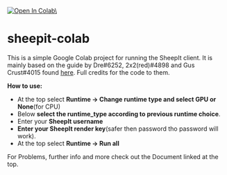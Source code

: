 <a href="https://colab.research.google.com/github/TayDex/sheepit-colab/blob/main/Sheepit.ipynb\"><img src="https://colab.research.google.com/assets/colab-badge.svg" alt="Open In Colab\"/></a>
# sheepit-colab

This is a simple Google Colab project for running the SheepIt client. It is mainly based on the guide by Dre#6252, 2x2(red)#4898 and Gus Crust#4015 found <a href="https://docs.google.com/document/d/1vxB9otI07PkYBLuAiO5PuYDfvMvnWlxLZMTznL6tHi0/edit">here</a>. Full credits for the code to them.


**How to use:**
*   At the top select **Runtime -> Change runtime type and select GPU or None**(for CPU)
*   Below **select the runtime_type according to previous runtime choice**.
*   Enter your **SheepIt username**
*   **Enter your SheepIt render key**(safer then password tho password will work).
*   At the top select **Runtime -> Run all**


For Problems, further info and more check out the Document linked at the top.
